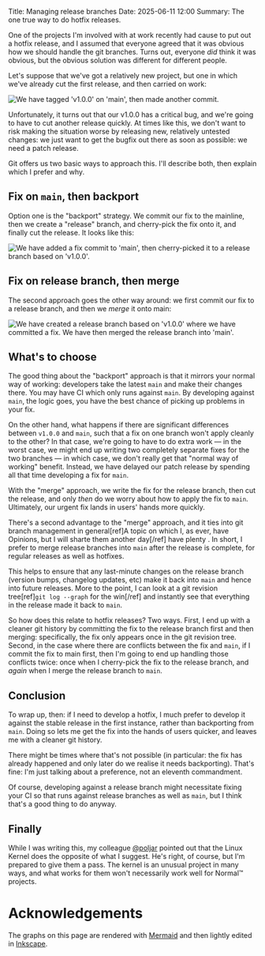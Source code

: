 Title: Managing release branches
Date: 2025-06-11 12:00
Summary: The one true way to do hotfix releases.

<!--
Clean up SVG from mermaidchart to edit in inkscape:
xmllint --format img2.svg | perl -pe 's/#export-svg :root{--mermaid.*?}//' > img2.0.svg

(ultimately we could move the styling to a separate file, but we need it there
to edit in inkscape for now.)
-->


One of the projects I'm involved with at work recently had cause to put out a
hotfix release, and I assumed that everyone agreed that it was obvious how we
should handle the git branches. Turns out, everyone *did* think it was obvious,
but the obvious solution was different for different people.

Let's suppose that we've got a relatively new project, but one in which we've
already cut the first release, and then carried on work:

<!--
https://www.mermaidchart.com/play#pako:eNp9jUsOgkAMhq9Sm0xmBcHtXMC4MPEA3TRQoWEYyFB1Qbi7YNxpXH7_c8F6bAQDFkVBydSiBEpvcG7RpBZgAW-dDOID-CR3yxw9rLA6R6lVO2WeOkoAUI_DoAbaBCA8b13l-BEJvxMX7gU2eo65_-Vfs0ycBR7HsoIsUXiWAyEYt7u9y2X1b_jG83aM6ws94Ukx
-->
<img alt="We have tagged 'v1.0.0' on 'main', then made another commit." src="{attach}release-branches/img1.svg" style="max-width: 600px;" >

Unfortunately, it turns out that our v1.0.0 has a critical bug, and we're going
to have to cut another release quickly. At times like this, we don't want to
risk making the situation worse by releasing new, relatively untested changes:
we just want to get the bugfix out there as soon as possible: we need a patch
release.

Git offers us two basic ways to approach this. I'll describe both, then explain
which I prefer and why.

## Fix on `main`, then backport

Option one is the "backport" strategy. We commit our fix to the mainline, then
we create a "release" branch, and cherry-pick the fix onto it, and finally cut
the release. It looks like this:

<!--
https://www.mermaidchart.com/play#pako:eNp9TjsOgkAQvcq4CaHCgOVewFiYeIBtRhjZCbCQZdCCcHdBwULE8v1fr9I6I6VVFEXGCUtJ2rgXCIKeHYuGHkKxVFGoIXTUiccyhAGGIDAuZzl6bKxxAJDWVcUCnGkw6jRmGcuZNGrtOGNBMKJH7Ytf-sVTg57gnuxj8FQStrQzCgTzSZ7ofTwHrx5dahdXNGnvQktpUXcCFbLbvnDD9u9Fz7n9GJbK9dhm9PB1O5m61PAEMOl6ZA
-->
<img alt="We have added a fix commit to 'main', then cherry-picked it to a release branch based on 'v1.0.0'." src="{attach}release-branches/cherry-pick.svg" style="max-width: 926px;" >


## Fix on release branch, then merge

The second approach goes the other way around: we first commit our fix to a
release branch, and then we *merge* it onto main:

<!--
https://www.mermaidchart.com/play#pako:eNp1js0OgkAMhF-lbkI4QeS6L2A8mPgAe6lY2QZ2IbXqgfDugoKJf8fOzDed3pTtkYw1WZa5qKwNWRcfR5L0HFkt9JCqp0CphTTSRQWbFAYYksTFinUj2HkXAaBsQ2AFPlpwZjuyjM0sOvOd2GFNMF63Vupf_l6oQyG4FvkahBrCM62cAcVqsic5X8_gQTCWfkllk_cs9FTW7UUhIMf_E054fk1ciO-uX6Rw5fVjVPFZ9XoeSCp6azbDHZASfGs
-->
<img alt="We have created a release branch based on 'v1.0.0' where we have committed a fix. We have then merged the release branch into 'main'." src="{attach}release-branches/merge.svg" style="max-width: 926px;" >

## What's to choose

The good thing about the "backport" approach is that it mirrors your normal way
of working: developers take the latest `main` and make their changes there. You
may have CI which only runs against `main`. By developing against `main`, the
logic goes, you have the best chance of picking up problems in your fix.

On the other hand, what happens if there are significant differences between
`v1.0.0` and `main`, such that a fix on one branch won't apply cleanly to the
other? In that case, we're going to have to do extra work — in the worst case,
we might end up writing two completely separate fixes for the two branches — in
which case, we don't really get that "normal way of working" benefit. Instead,
we have delayed our patch release by spending all that time developing a fix
for `main`.

With the "merge" approach, we write the fix for the release branch, then cut
the release, and only *then* do we worry about how to apply the fix to
`main`. Ultimately, our urgent fix lands in users' hands more quickly.

There's a second advantage to the "merge" approach, and it ties into git branch
management in general[ref]A topic on which I, as ever, have Opinions, but I will sharte them another day[/ref] have plenty . In short, I prefer to merge release branches into `main`
after the release is complete, for regular releases as well as hotfixes.

<!--
https://www.mermaidchart.com/play#pako:eNp9jksOgkAMhq9SJyGsMOByLmBcmHiA2VSsTAMzmFp1Qbi7ouACH8v-j69_Z8r2QMaaLMtcVNaGrIvPI0k6jqwWOkjVU6DUQhrpooJNCj30SeJixboWPHkXAaBsQ2AFPlhwZvPoMjaj6MxnYos1weO6tVJ_83dCJxSCa7HMQaghPNPCGVCsBnuQl_lY3AvG0k-pbPBeQE9l3V4UAnL8PeGI578ThSv_DkzIz2c_q6vZ7GLOes8LJBXN0Ka_A-pfiBY
-->

This helps to ensure that any last-minute changes on the release branch
(version bumps, changelog updates, etc) make it back into `main` and hence into
future releases. More to the point, I can look at a git revision tree[ref]`git
log --graph` for the win[/ref] and instantly see that everything in the release
made it back to `main`.

So how does this relate to hotfix releases? Two ways. First, I end up with a
cleaner git history by committing the fix to the release branch first and then
merging: specifically, the fix only appears once in the git revision
tree. Second, in the case where there are conflicts between the fix and `main`,
if I commit the fix to main first, then I'm going to end up handling those
conflicts twice: once when I cherry-pick the fix to the release branch, and
*again* when I merge the release branch to `main`.

## Conclusion

To wrap up, then: if I need to develop a hotfix, I much prefer to develop it
against the stable release in the first instance, rather than backporting from
`main`. Doing so lets me get the fix into the hands of users quicker, and
leaves me with a cleaner git history.

There might be times where that's not possible (in particular: the fix has
already happened and only later do we realise it needs backporting). That's
fine: I'm just talking about a preference, not an eleventh commandment.

Of course, developing against a release branch might necessitate fixing your CI
so that runs against release branches as well as `main`, but I think that's a
good thing to do anyway.

## Finally

While I was writing this, my colleague [@poljar](https://github.com/poljar)
pointed out that the Linux Kernel does the opposite of what I suggest. He's
right, of course, but I'm prepared to give them a pass. The kernel is an
unusual project in many ways, and what works for them won't necessarily work
well for Normal™ projects.

# Acknowledgements

The graphs on this page are rendered with
[Mermaid](https://mermaid.js.org/syntax/gitgraph.html) and then lightly edited
in [Inkscape](https://inkscape.org/).
